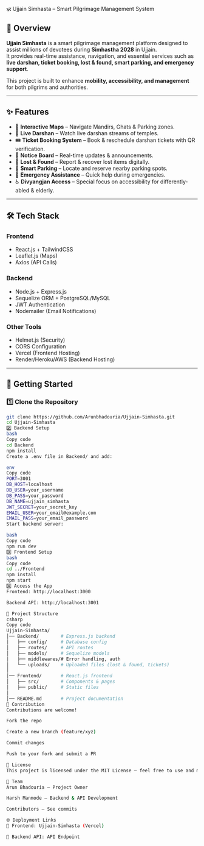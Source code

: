  🕉️ Ujjain Simhasta – Smart Pilgrimage Management System

## 📖 Overview
**Ujjain Simhasta** is a smart pilgrimage management platform designed to assist millions of devotees during **Simhastha 2028** in Ujjain.  
It provides real-time assistance, navigation, and essential services such as **live darshan, ticket booking, lost & found, smart parking, and emergency support**.  

This project is built to enhance **mobility, accessibility, and management** for both pilgrims and authorities.  

---

## ✨ Features
- 📍 **Interactive Maps** – Navigate Mandirs, Ghats & Parking zones.  
- 🎥 **Live Darshan** – Watch live darshan streams of temples.  
- 🎟️ **Ticket Booking System** – Book & reschedule darshan tickets with QR verification.  
- 📢 **Notice Board** – Real-time updates & announcements.  
- 🧳 **Lost & Found** – Report & recover lost items digitally.  
- 🚗 **Smart Parking** – Locate and reserve nearby parking spots.  
- 🚨 **Emergency Assistance** – Quick help during emergencies.  
- ♿ **Divyangjan Access** – Special focus on accessibility for differently-abled & elderly.  

---

## 🛠️ Tech Stack
### **Frontend**
- React.js + TailwindCSS  
- Leaflet.js (Maps)  
- Axios (API Calls)  

### **Backend**
- Node.js + Express.js  
- Sequelize ORM + PostgreSQL/MySQL  
- JWT Authentication  
- Nodemailer (Email Notifications)  

### **Other Tools**
- Helmet.js (Security)  
- CORS Configuration  
- Vercel (Frontend Hosting)  
- Render/Heroku/AWS (Backend Hosting)  

---

## 🚀 Getting Started

### 1️⃣ Clone the Repository
```bash
git clone https://github.com/Arunbhadouria/Ujjain-Simhasta.git
cd Ujjain-Simhasta
2️⃣ Backend Setup
bash
Copy code
cd Backend
npm install
Create a .env file in Backend/ and add:

env
Copy code
PORT=3001
DB_HOST=localhost
DB_USER=your_username
DB_PASS=your_password
DB_NAME=ujjain_simhasta
JWT_SECRET=your_secret_key
EMAIL_USER=your_email@example.com
EMAIL_PASS=your_email_password
Start backend server:

bash
Copy code
npm run dev
3️⃣ Frontend Setup
bash
Copy code
cd ../Frontend
npm install
npm start
4️⃣ Access the App
Frontend: http://localhost:3000

Backend API: http://localhost:3001

📂 Project Structure
csharp
Copy code
Ujjain-Simhasta/
│── Backend/        # Express.js backend
│   ├── config/     # Database config
│   ├── routes/     # API routes
│   ├── models/     # Sequelize models
│   ├── middlewares/# Error handling, auth
│   └── uploads/    # Uploaded files (lost & found, tickets)
│
│── Frontend/       # React.js frontend
│   ├── src/        # Components & pages
│   ├── public/     # Static files
│
│── README.md       # Project documentation
🤝 Contribution
Contributions are welcome!

Fork the repo

Create a new branch (feature/xyz)

Commit changes

Push to your fork and submit a PR

📜 License
This project is licensed under the MIT License – feel free to use and modify with attribution.

👥 Team
Arun Bhadouria – Project Owner

Harsh Manmode – Backend & API Development

Contributors – See commits

🌐 Deployment Links
🔗 Frontend: Ujjain-Simhasta (Vercel)

🔗 Backend API: API Endpoint

